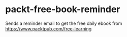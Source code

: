 # packt-free-book-reminder
Sends a reminder email to get the free daily ebook from https://www.packtpub.com/free-learning

